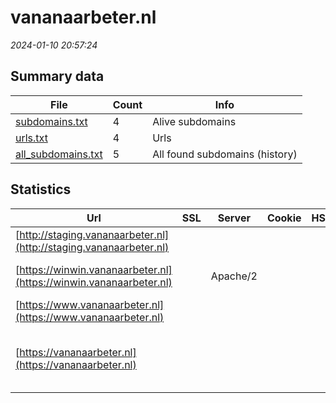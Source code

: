# vananaarbeter.nl
*2024-01-10 20:57:24*
## Summary data
| File       | Count | Info |
|------------|-------|------|
|[subdomains.txt](/data/vananaarbeter.nl/subdomains.txt)|4|Alive subdomains|
|[urls.txt](/data/vananaarbeter.nl/urls.txt)|4|Urls|
|[all_subdomains.txt](/data/vananaarbeter.nl/all_subdomains.txt)|5|All found subdomains (history)|
## Statistics
| Url | SSL | Server | Cookie | HSTS | CSP | XFO | XXP | RP | Tech |Title |
|------------|-------|------|------|------|------|------|------|------|------|------|
|[http://staging.vananaarbeter.nl](http://staging.vananaarbeter.nl)| || | | | | | :white_check_mark: |HSTS|301 Moved Perman...|
|[https://winwin.vananaarbeter.nl](https://winwin.vananaarbeter.nl)| |Apache/2| | | | | | :white_check_mark: |Apache HTTP Server:2|vanAnaarBeter |...|
|[https://www.vananaarbeter.nl](https://www.vananaarbeter.nl)| || | | | | | :white_check_mark: ||Error|
|[https://vananaarbeter.nl](https://vananaarbeter.nl)| || | | | | | :white_check_mark: |Akamai Craft CMS HSTS SEOmatic|vanAnaarBeter|